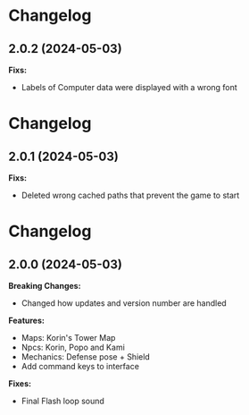 # Changelog
## 2.0.2 (2024-05-03)

**Fixs:**
- Labels of Computer data were displayed with a wrong font

# Changelog
## 2.0.1 (2024-05-03)

**Fixs:**
- Deleted wrong cached paths that prevent the game to start

# Changelog
## 2.0.0 (2024-05-03)

**Breaking Changes:**
- Changed how updates and version number are handled

**Features:**
- Maps: Korin's Tower Map
- Npcs: Korin, Popo and Kami
- Mechanics: Defense pose + Shield
- Add command keys to interface

**Fixes:**
- Final Flash loop sound
